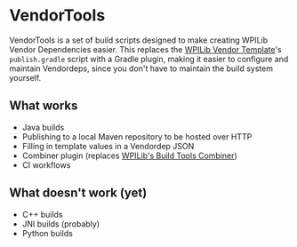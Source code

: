 # VendorTools

VendorTools is a set of build scripts designed to make creating WPILib Vendor Dependencies easier. This replaces the [WPILib Vendor Template](https://github.com/wpilibsuite/vendor-template)'s `publish.gradle` script with a Gradle plugin, making it easier to configure and maintain Vendordeps, since you don't have to maintain the build system yourself.

## What works

* Java builds
* Publishing to a local Maven repository to be hosted over HTTP
* Filling in template values in a Vendordep JSON
* Combiner plugin (replaces [WPILib's Build Tools Combiner](https://github.com/wpilibsuite/build-tools/tree/master/combiner))
* CI workflows

## What doesn't work (yet)

* C++ builds
* JNI builds (probably)
* Python builds
